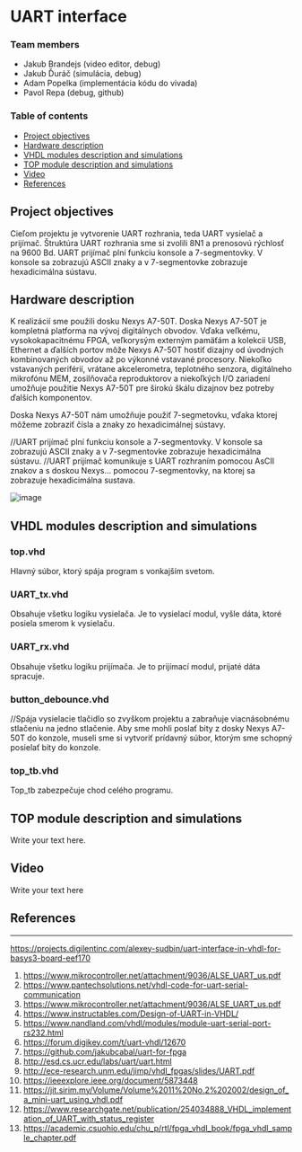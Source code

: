 # UART interface

### Team members

* Jakub Brandejs (video editor, debug)
* Jakub Ďuráč (simulácia, debug)
* Adam Popelka (implementácia kódu do vivada)
* Pavol Repa (debug, github)

### Table of contents

* [Project objectives](#objectives)
* [Hardware description](#hardware)
* [VHDL modules description and simulations](#modules)
* [TOP module description and simulations](#top)
* [Video](#video)
* [References](#references)

<a name="objectives"></a>

## Project objectives

Cieľom projektu je vytvorenie UART rozhrania, teda UART vysielač a prijímač. Štruktúra UART rozhrania sme si zvolili 8N1 a prenosovú rýchlosť na 9600 Bd. UART prijímač plní funkciu konsole a 7-segmentovky. V konsole sa zobrazujú ASCII znaky a v 7-segmentovke zobrazuje hexadicimálna sústavu.

<a name="hardware"></a>

## Hardware description

K realizácií sme použili dosku Nexys A7-50T. Doska Nexys A7-50T je kompletná platforma na vývoj digitálnych obvodov. Vďaka veľkému, vysokokapacitnému FPGA, veľkorysým externým pamäťám a kolekcii USB, Ethernet a ďalších portov môže Nexys A7-50T hostiť dizajny od úvodných kombinovaných obvodov až po výkonné vstavané procesory. Niekoľko vstavaných periférií, vrátane akcelerometra, teplotného senzora, digitálneho mikrofónu MEM, zosilňovača reproduktorov a niekoľkých I/O zariadení umožňuje použitie Nexys A7-50T pre širokú škálu dizajnov bez potreby ďalších komponentov.

Doska Nexys A7-50T nám umožňuje použiť 7-segmetovku, vďaka ktorej môžeme zobraziť čísla a znaky zo hexadicimálnej sústavy.


//UART prijímač plní funkciu konsole a 7-segmentovky. V konsole sa zobrazujú ASCII znaky a v 7-segmentovke zobrazuje hexadicimálna sústavu.
//UART prijímač komunikuje s UART rozhraním pomocou AsCII znakov a s doskou Nexys... pomocou 7-segmentovky, na ktorej sa zobrazuje hexadicimálna sustava.

![image](https://user-images.githubusercontent.com/99768688/166651231-239da1c5-a3ce-4d95-865f-c8242e24acb8.png)


<a name="modules"></a>

## VHDL modules description and simulations

### top.vhd
Hlavný súbor, ktorý spája program s vonkajším svetom.


### UART_tx.vhd
Obsahuje všetku logiku vysielača. Je to vysielací modul, vyšle dáta, ktoré posiela smerom k vysielaču.

### UART_rx.vhd
Obsahuje všetku logiku prijímača. Je to prijímací modul, prijaté dáta spracuje.

### button_debounce.vhd
//Spája vysielacie tlačidlo so zvyškom projektu a zabraňuje viacnásobnému stlačeniu na jedno stlačenie. 
Aby sme mohli poslať bity z dosky Nexys A7-50T do konzole, museli sme si vytvoriť prídavný súbor, ktorým sme schopný posielať bity do konzole.

### top_tb.vhd
Top_tb zabezpečuje chod celého programu.

<a name="top"></a>

## TOP module description and simulations

Write your text here.

<a name="video"></a>

## Video

Write your text here

<a name="references"></a>

## References

-----------------------------------
https://projects.digilentinc.com/alexey-sudbin/uart-interface-in-vhdl-for-basys3-board-eef170

1. https://www.mikrocontroller.net/attachment/9036/ALSE_UART_us.pdf
2. https://www.pantechsolutions.net/vhdl-code-for-uart-serial-communication
3. https://www.mikrocontroller.net/attachment/9036/ALSE_UART_us.pdf
4. https://www.instructables.com/Design-of-UART-in-VHDL/
5. https://www.nandland.com/vhdl/modules/module-uart-serial-port-rs232.html
6. https://forum.digikey.com/t/uart-vhdl/12670
7. https://github.com/jakubcabal/uart-for-fpga
8. http://esd.cs.ucr.edu/labs/uart/uart.html
9. http://ece-research.unm.edu/jimp/vhdl_fpgas/slides/UART.pdf
10. https://ieeexplore.ieee.org/document/5873448
11. https://jit.sirim.my/Volume/Volume%2011%20No.2%202002/design_of_a_mini-uart_using_vhdl.pdf
12. https://www.researchgate.net/publication/254034888_VHDL_implementation_of_UART_with_status_register
13. https://academic.csuohio.edu/chu_p/rtl/fpga_vhdl_book/fpga_vhdl_sample_chapter.pdf

